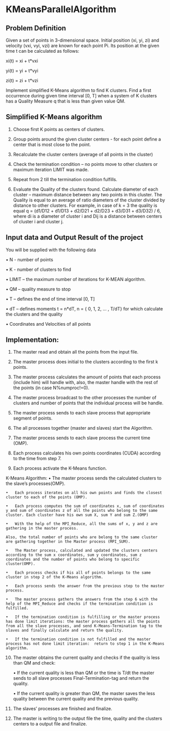 
# KMeansParallelAlgorithm

## Problem Definition

Given a set of points in 3-dimensional space. Initial position (xi, yi, zi) and velocity (vxi, vyi, vzi) are known for each point Pi. Its position at the given time t can be calculated as follows:

xi(t) = xi + t*vxi

yi(t) = yi + t*vyi

zi(t) = zi + t*vzi

Implement simplified K-Means algorithm to find K clusters. Find a first occurrence during given time interval [0, T] when a system of K clusters has a Quality Measure q that is less than given value QM.


## Simplified K-Means algorithm

1.	Choose first K points as centers of clusters.

2.	Group points around the given cluster centers - for each point define a center that is most close to the point.

3.	Recalculate the cluster centers (average of all points in the cluster)

4.	Check the termination condition – no points move to other clusters or maximum iteration LIMIT was made.

5.	Repeat from 2 till the termination condition fulfills.

6.	Evaluate the Quality of the clusters found. Calculate diameter of each cluster – maximum distance between any two points in this cluster. The Quality is equal to an average of ratio diameters of the cluster divided by distance to other clusters. For example, in case of k = 3 the quality is equal 
q = (d1/D12 + d1/D13 + d2/D21 + d2/D23 + d3/D31 + d3/D32) / 6, 
where di is a diameter of cluster i and Dij is a distance between centers of cluster i and cluster j.



## Input data and Output Result of the project

You will be supplied with the following data 

•	N - number of points

•	K - number of clusters to find

•	LIMIT – the maximum number of iterations for K-MEAN algorithm. 

•	QM – quality measure to stop

•	T – defines the end of time interval [0, T]

•	dT – defines moments t = n*dT, n = { 0, 1, 2, … , T/dT} for which calculate the clusters and the quality

•	Coordinates and Velocities of all points

## Implementation:

1.	The master read and obtain all the points from the input file.

2.	 The master process does initial to the clusters according to the first k points.

3.	The master process calculates the amount of points that each process (include him) will handle with, also, the master handle with the rest of the points (in case N%numproc!=0).

4.	 The master process broadcast to the other processes the number of clusters and number of points that the individual process will be handle.

5.	The master process sends to each slave process that appropriate segment of points.

6.	The all processes together (master and slaves) start the Algorithm.

7.	The master process sends to each slave process the current time (OMP).

8.	Each process calculates his own points coordinates (CUDA) according to the time from step 7. 

9.	 Each process activate the K-Means function.

K-Means Algorithm:
    •	The master process sends the calculated clusters to the slave’s processes(OMP).
    
    •	Each process iterates on all his own points and finds the closest cluster to each of the points (OMP).
    
    •	Each process computes the sum of coordinates x, sum of coordinates y and sum of coordinates z of all the points who belong to the same cluster. Each cluster have his own sum X, sum Y and sum Z.(OMP)
    
    •	With the help of the MPI_Reduce, all the sums of x, y and z are gathering in the master process. 
    
    Also, the total number of points who are belong to the same cluster are gathering together in the Master process (MPI_SUM).
    
    •	The Master process, calculated and updated the clusters centers according to the sum x coordinates, sum y coordinates, sum z coordinates and the number of points who belong to specific cluster(OMP).
    
    •	Each process checks if his all of points belongs to the same cluster in step 2 of the K-Means algorithm.
    
    •	Each process sends the answer from the previous step to the master process.
    
    •	The master process gathers the answers from the step 6 with the help of the MPI_Reduce and checks if the termination condition is fulfilled. 
    
    •	If the termination condition is fulfilling or the master process has done limit iterations: the master process gathers all the points from all the slave processes, and send K-Means-Termination tag to the slaves and finally calculate and return the quality.
    
    •	If the termination condition is not fulfilled and the master process has not done limit iteration:  return to step 1 in the K-Means algorithm. 

10.	The master obtains the current quality and checks if the quality is less than QM and check:

    •	If the current quality is less than QM or the time is T/dt the master sends to all slave processes Final-Termination-tag and return the quality.

    •	If the current quality is greater than QM, the master saves the less quality between the current quality and the previous quality.

11.	The slaves’ processes are finished and finalize.

12.	The master is writing to the output file the time, quality and the clusters centers to a output file and finalize.
